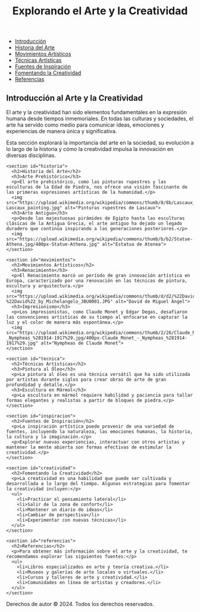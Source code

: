 <!DOCTYPE html>
<html lang="es">
<head>
  <meta charset="UTF-8">
  <meta name="viewport" content="width=device-width, initial-scale=1.0">
  <title>Arte y Creatividad</title>
</head>
<body>
  <header>
    <h1>Explorando el Arte y la Creatividad</h1>
  </header>
  
  <nav>
    <ul>
      <li><a href="#introduccion">Introducción</a></li>
      <li><a href="#historia">Historia del Arte</a></li>
      <li><a href="#movimientos">Movimientos Artísticos</a></li>
      <li><a href="#tecnica">Técnicas Artísticas</a></li>
      <li><a href="#inspiracion">Fuentes de Inspiración</a></li>
      <li><a href="#creatividad">Fomentando la Creatividad</a></li>
      <li><a href="#referencias">Referencias</a></li>
    </ul>
  </nav>

  <main>
    <section id="introduccion">
      <h2>Introducción al Arte y la Creatividad</h2>
      <p>El arte y la creatividad han sido elementos fundamentales en la expresión humana desde tiempos inmemoriales. En todas las culturas y sociedades, el arte ha servido como medio para comunicar ideas, emociones y experiencias de manera única y significativa.</p>
      <p>Esta sección explorará la importancia del arte en la sociedad, su evolución a lo largo de la historia y cómo la creatividad impulsa la innovación en diversas disciplinas.</p>
    </section>

    <section id="historia">
      <h2>Historia del Arte</h2>
      <h3>Arte Prehistórico</h3>
      <p>El arte prehistórico, como las pinturas rupestres y las esculturas de la Edad de Piedra, nos ofrece una visión fascinante de las primeras expresiones artísticas de la humanidad.</p>
      <img src="https://upload.wikimedia.org/wikipedia/commons/thumb/8/8b/Lascaux_painting.jpg/400px-Lascaux_painting.jpg" alt="Pinturas rupestres de Lascaux">
      <h3>Arte Antiguo</h3>
      <p>Desde las majestuosas pirámides de Egipto hasta las esculturas clásicas de la Antigua Grecia, el arte antiguo ha dejado un legado duradero que continúa inspirando a las generaciones posteriores.</p>
      <img src="https://upload.wikimedia.org/wikipedia/commons/thumb/b/b2/Statue-Athena.jpg/400px-Statue-Athena.jpg" alt="Estatua de Atenea">
    </section>

    <section id="movimientos">
      <h2>Movimientos Artísticos</h2>
      <h3>Renacimiento</h3>
      <p>El Renacimiento marcó un período de gran innovación artística en Europa, caracterizado por una renovación en las técnicas de pintura, escultura y arquitectura.</p>
      <img src="https://upload.wikimedia.org/wikipedia/commons/thumb/d/d2/%22David%22_by_Michelangelo_JBU0001.JPG/400px-%22David%22_by_Michelangelo_JBU0001.JPG" alt="David de Miguel Ángel">
      <h3>Impresionismo</h3>
      <p>Los impresionistas, como Claude Monet y Edgar Degas, desafiaron las convenciones artísticas de su tiempo al enfocarse en capturar la luz y el color de manera más espontánea.</p>
      <img src="https://upload.wikimedia.org/wikipedia/commons/thumb/2/26/Claude_Monet_-_Nympheas_%281914-1917%29.jpg/400px-Claude_Monet_-_Nympheas_%281914-1917%29.jpg" alt="Nympheas de Claude Monet">
    </section>

    <section id="tecnica">
      <h2>Técnicas Artísticas</h2>
      <h3>Pintura al Óleo</h3>
      <p>La pintura al óleo es una técnica versátil que ha sido utilizada por artistas durante siglos para crear obras de arte de gran profundidad y detalle.</p>
      <h3>Escultura en Mármol</h3>
      <p>La escultura en mármol requiere habilidad y paciencia para tallar formas elegantes y realistas a partir de bloques de piedra.</p>
    </section>

    <section id="inspiracion">
      <h2>Fuentes de Inspiración</h2>
      <p>La inspiración artística puede provenir de una variedad de fuentes, incluyendo la naturaleza, las emociones humanas, la historia, la cultura y la imaginación.</p>
      <p>Explorar nuevas experiencias, interactuar con otros artistas y mantener la mente abierta son formas efectivas de estimular la creatividad.</p>
    </section>

    <section id="creatividad">
      <h2>Fomentando la Creatividad</h2>
      <p>La creatividad es una habilidad que puede ser cultivada y desarrollada a lo largo del tiempo. Algunas estrategias para fomentar la creatividad incluyen:</p>
      <ul>
        <li>Practicar el pensamiento lateral</li>
        <li>Salir de la zona de confort</li>
        <li>Mantener un diario de ideas</li>
        <li>Cambiar de perspectiva</li>
        <li>Experimentar con nuevas técnicas</li>
      </ul>
    </section>

    <section id="referencias">
      <h2>Referencias</h2>
      <p>Para obtener más información sobre el arte y la creatividad, te recomendamos explorar las siguientes fuentes:</p>
      <ul>
        <li>Libros especializados en arte y teoría creativa.</li>
        <li>Museos y galerías de arte locales o virtuales.</li>
        <li>Cursos y talleres de arte y creatividad.</li>
        <li>Comunidades en línea de artistas y creadores.</li>
      </ul>
    </section>
  </main>

  <footer>
    <p>Derechos de autor © 2024. Todos los derechos reservados.</p>
  </footer>
</body>
</html>
